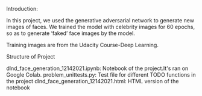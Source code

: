 Introduction:

In this project, we used the generative adversarial network to generate new images of faces. We trained the model with celebrity images for 60 epochs, so as to generate ‘faked’ face images by the model. 

Training images are from the Udacity Course-Deep Learning.


Structure of Project

dlnd_face_generation_12142021.ipynb: Notebook of the project.It's ran on Google Colab.
problem_unittests.py: Test file for different TODO functions in the project
dlnd_face_generation_12142021.html: HTML version of the notebook
